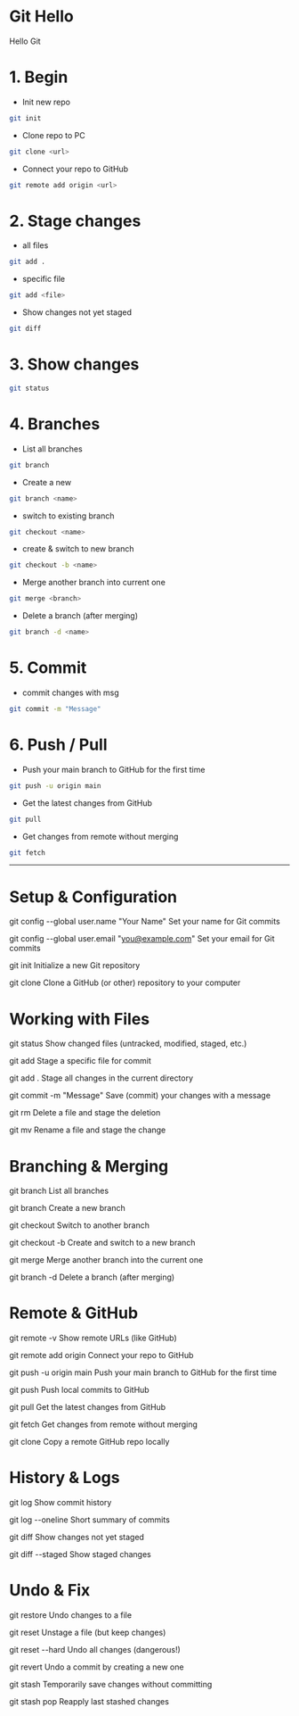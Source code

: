# Git Hello
Hello Git

# 1. Begin

- Init new repo

```bash
git init
```

- Clone repo to PC

```bash
git clone <url>
```

- Connect your repo to GitHub

```bash
git remote add origin <url>
```

# 2. Stage changes 

- all files
  
```bash
git add .
```

- specific file

```bash
git add <file>
```

- Show changes not yet staged

```bash
git diff
```

# 3. Show changes 

```bash
git status
```

# 4. Branches

- List all branches

```bash
git branch
```

- Create a new

```bash
git branch <name>
```

- switch to existing branch
  
```bash
git checkout <name>
```

- create & switch to new branch

```bash
git checkout -b <name>
```

- Merge another branch into current one

```bash
git merge <branch>
```

- Delete a branch (after merging)

```bash
git branch -d <name>
```


# 5. Commit

- commit changes with msg 

```bash
git commit -m "Message"	
```

# 6. Push / Pull

- Push your main branch to GitHub for the first time

```bash
git push -u origin main
```

- Get the latest changes from GitHub

```bash
git pull
```

- Get changes from remote without merging

```bash
git fetch
```


---


# Setup & Configuration

git config --global user.name "Your Name"	          Set your name for Git commits

git config --global user.email "you@example.com"	  Set your email for Git commits

git init	                                          Initialize a new Git repository

git clone <url>	                                    Clone a GitHub (or other) repository to your computer


# Working with Files

git status	            Show changed files (untracked, modified, staged, etc.)

git add <file>	        Stage a specific file for commit

git add .	            Stage all changes in the current directory

git commit -m "Message"	Save (commit) your changes with a message

git rm <file>	          Delete a file and stage the deletion

git mv <old> <new>	    Rename a file and stage the change

# Branching & Merging

git branch	            List all branches

git branch <name>	      Create a new branch

git checkout <name>	    Switch to another branch

git checkout -b <name>	Create and switch to a new branch

git merge <branch>	    Merge another branch into the current one

git branch -d <name>	  Delete a branch (after merging)


# Remote & GitHub

git remote -v	                Show remote URLs (like GitHub)

git remote add origin <url>	  Connect your repo to GitHub

git push -u origin main	      Push your main branch to GitHub for the first time

git push	                    Push local commits to GitHub

git pull	                    Get the latest changes from GitHub

git fetch	                    Get changes from remote without merging

git clone <url>	              Copy a remote GitHub repo locally

# History & Logs

git log	            Show commit history

git log --oneline	  Short summary of commits

git diff	          Show changes not yet staged

git diff --staged	  Show staged changes

# Undo & Fix

git restore <file>	  Undo changes to a file

git reset <file>	    Unstage a file (but keep changes)

git reset --hard	    Undo all changes (dangerous!)

git revert <commit>	  Undo a commit by creating a new one

git stash	            Temporarily save changes without committing

git stash pop	        Reapply last stashed changes
